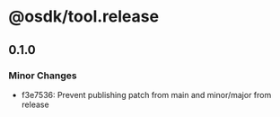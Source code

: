# @osdk/tool.release

## 0.1.0

### Minor Changes

- f3e7536: Prevent publishing patch from main and minor/major from release
